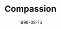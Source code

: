 ---
layout: message
category: message
series: "The Character of Christ"
title: "Compassion"
date: 1998-08-16
message_id: 430
---